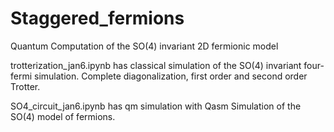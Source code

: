 # Staggered_fermions
Quantum Computation of the SO(4) invariant 2D fermionic model

trotterization_jan6.ipynb has classical simulation of the SO(4) invariant four-fermi simulation. Complete diagonalization, first order and second order Trotter.

SO4_circuit_jan6.ipynb has qm simulation with Qasm Simulation of the SO(4) model of fermions.
